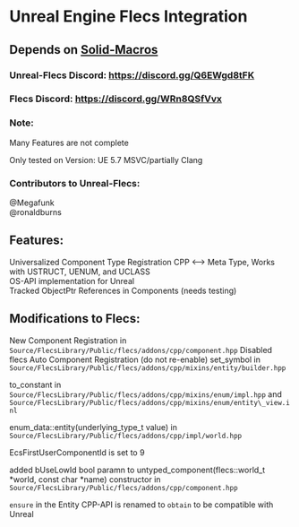 # Unreal Engine Flecs Integration

## Depends on [Solid-Macros](https://github.com/Reddy-dev/Solid-Macros)

### Unreal-Flecs Discord: https://discord.gg/Q6EWgd8tFK

### Flecs Discord: https://discord.gg/WRn8QSfVvx

### Note:

Many Features are not complete

Only tested on Version: UE 5.7 MSVC/partially Clang

### Contributors to Unreal-Flecs:

@Megafunk \
@ronaldburns 

## Features:
Universalized Component Type Registration CPP <--> Meta Type, Works with USTRUCT, UENUM, and UCLASS \
OS-API implementation for Unreal \
Tracked ObjectPtr References in Components (needs testing)


## Modifications to Flecs:

New Component Registration in `Source/FlecsLibrary/Public/flecs/addons/cpp/component.hpp`
Disabled flecs Auto Component Registration (do not re-enable)
set\_symbol in `Source/FlecsLibrary/Public/flecs/addons/cpp/mixins/entity/builder.hpp`

to\_constant in `Source/FlecsLibrary/Public/flecs/addons/cpp/mixins/enum/impl.hpp` and `Source/FlecsLibrary/Public/flecs/addons/cpp/mixins/enum/entity\_view.inl`

enum\_data<E>::entity(underlying\_type\_t<E> value) in `Source/FlecsLibrary/Public/flecs/addons/cpp/impl/world.hpp`

EcsFirstUserComponentId is set to 9

added bUseLowId bool paramn to untyped_component(flecs::world_t *world, const char *name) constructor in `Source/FlecsLibrary/Public/flecs/addons/cpp/component.hpp`

`ensure` in the Entity CPP-API is renamed to `obtain` to be compatible with Unreal
